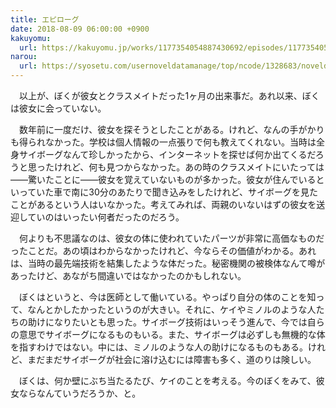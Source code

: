 ```yaml
---
title: エピローグ
date: 2018-08-09 06:00:00 +0900
kakuyomu:
  url: https://kakuyomu.jp/works/1177354054887430692/episodes/1177354054887430847
narou:
  url: https://syosetu.com/usernoveldatamanage/top/ncode/1328683/noveldataid/11174377/
---
```


　以上が、ぼくが彼女とクラスメイトだった1ヶ月の出来事だ。あれ以来、ぼくは彼女に会っていない。

　数年前に一度だけ、彼女を探そうとしたことがある。けれど、なんの手がかりも得られなかった。学校は個人情報の一点張りで何も教えてくれない。当時は全身サイボーグなんて珍しかったから、インターネットを探せば何か出てくるだろうと思ったけれど、何も見つからなかった。あの時のクラスメイトにいたっては――驚いたことに――彼女を覚えていないものが多かった。彼女が住んでいるといっていた車で南に30分のあたりで聞き込みをしたけれど、サイボーグを見たことがあるという人はいなかった。考えてみれば、両親のいないはずの彼女を送迎していのはいったい何者だったのだろう。

　何よりも不思議なのは、彼女の体に使われていたパーツが非常に高価なものだったことだ。あの頃はわからなかったけれど、今ならその価値がわかる。あれは、当時の最先端技術を結集したような体だった。秘密機関の被検体なんて噂があったけど、あながち間違いではなかったのかもしれない。

　ぼくはというと、今は医師として働いている。やっぱり自分の体のことを知って、なんとかしたかったというのが大きい。それに、ケイやミノルのような人たちの助けになりたいとも思った。サイボーグ技術はいっそう進んで、今では自らの意思でサイボーグになるものもいる。また、サイボーグは必ずしも無機的な体を指すわけではない。中には、ミノルのような人の助けになるものもある。けれど、まだまだサイボーグが社会に溶け込むには障害も多く、道のりは険しい。

　ぼくは、何か壁にぶち当たるたび、ケイのことを考える。今のぼくをみて、彼女ならなんていうだろうか、と。
